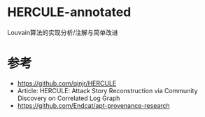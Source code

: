 # HERCULE-annotated
Louvain算法的实现分析/注解与简单改进

# 参考
- https://github.com/qinjr/HERCULE
- Article: HERCULE: Attack Story Reconstruction via Community Discovery on Correlated Log Graph
- https://github.com/Endcat/apt-provenance-research
